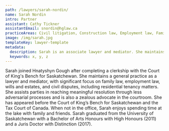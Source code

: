 ```yaml
---
path: /lawyers/sarah-nordin/
name: Sarah Nordin
intro: Partner
assistant: Cathy Tickner
assistantEmail: snordin@hglaw.ca
practiceAreas: Civil litigation, Construction law, Employment law, Family law, Mediation, Wills & Estates
image: /img/sarah.jpg
templateKey: lawyer-template
metadata:
  description: Sarah is an associate lawyer and mediator. She maintains a general practice, with significant focus on family law, employment law, wills and estates, and civil disputes, including residential tenancy matters. She assists parties in reaching meaningful resolution through less adversarial processes and is also a zealous advocate in the courtroom. She has appeared before the Court of King's Bench for Saskatchewan and the Tax Court of Canada. When not in the office, Sarah enjoys spending time at the lake with family and friends. Sarah graduated from the University of Saskatchewan with a Bachelor of Arts Honours with High Honours (2011) and a Juris Doctor with Distinction (2017).
  keywords: x, y, z
---
```

Sarah joined Hnatyshyn Gough after completing a clerkship with the Court of King's Bench for Saskatchewan. She maintains a general practice as a lawyer and mediator, with significant focus on family law, employment law, wills and estates, and civil disputes, including residential tenancy matters. She assists parties in reaching meaningful resolution through less adversarial processes and is also a zealous advocate in the courtroom. She has appeared before the Court of King’s Bench for Saskatchewan and the Tax Court of Canada. When not in the office, Sarah enjoys spending time at the lake with family and friends. Sarah graduated from the University of Saskatchewan with a Bachelor of Arts Honours with High Honours (2011) and a Juris Doctor with Distinction (2017).
